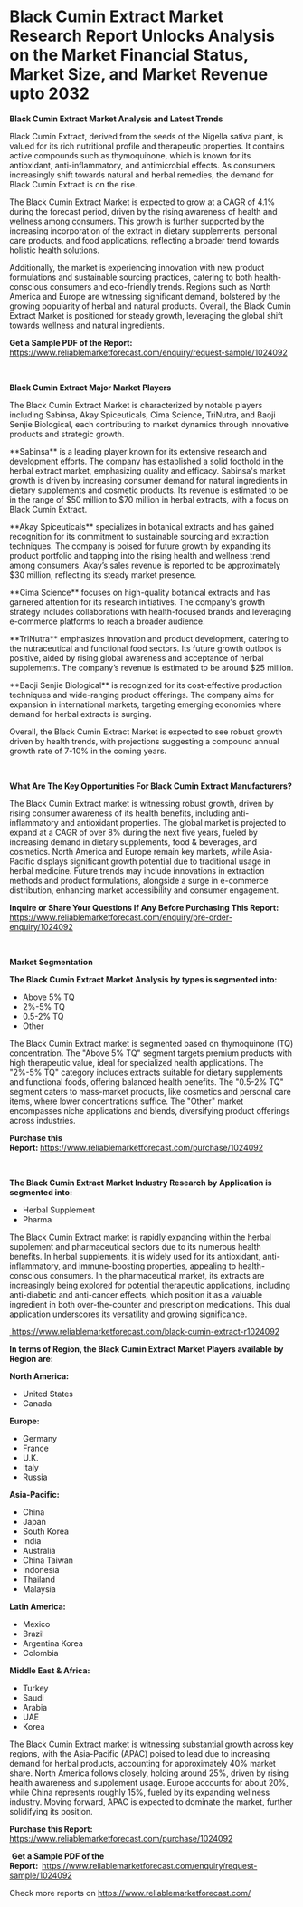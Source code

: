 <p><h1>Black Cumin Extract Market Research Report Unlocks Analysis on the Market Financial Status, Market Size, and Market Revenue upto 2032</h1></p><p><strong>Black Cumin Extract Market Analysis and Latest Trends</strong></p>
<p><p>Black Cumin Extract, derived from the seeds of the Nigella sativa plant, is valued for its rich nutritional profile and therapeutic properties. It contains active compounds such as thymoquinone, which is known for its antioxidant, anti-inflammatory, and antimicrobial effects. As consumers increasingly shift towards natural and herbal remedies, the demand for Black Cumin Extract is on the rise.</p><p>The Black Cumin Extract Market is expected to grow at a CAGR of 4.1% during the forecast period, driven by the rising awareness of health and wellness among consumers. This growth is further supported by the increasing incorporation of the extract in dietary supplements, personal care products, and food applications, reflecting a broader trend towards holistic health solutions. </p><p>Additionally, the market is experiencing innovation with new product formulations and sustainable sourcing practices, catering to both health-conscious consumers and eco-friendly trends. Regions such as North America and Europe are witnessing significant demand, bolstered by the growing popularity of herbal and natural products. Overall, the Black Cumin Extract Market is positioned for steady growth, leveraging the global shift towards wellness and natural ingredients.</p></p>
<p><strong>Get a Sample PDF of the Report:&nbsp;</strong> <a href="https://www.reliablemarketforecast.com/enquiry/request-sample/1024092?utm_campaign=3049&utm_medium=2&utm_source=Github&utm_content=ia&utm_term=06032025&utm_id=black-cumin-extract">https://www.reliablemarketforecast.com/enquiry/request-sample/1024092</a></p>
<p>&nbsp;</p>
<p><strong>Black Cumin Extract Major Market Players</strong></p>
<p><p>The Black Cumin Extract Market is characterized by notable players including Sabinsa, Akay Spiceuticals, Cima Science, TriNutra, and Baoji Senjie Biological, each contributing to market dynamics through innovative products and strategic growth.</p><p>**Sabinsa** is a leading player known for its extensive research and development efforts. The company has established a solid foothold in the herbal extract market, emphasizing quality and efficacy. Sabinsa's market growth is driven by increasing consumer demand for natural ingredients in dietary supplements and cosmetic products. Its revenue is estimated to be in the range of $50 million to $70 million in herbal extracts, with a focus on Black Cumin Extract. </p><p>**Akay Spiceuticals** specializes in botanical extracts and has gained recognition for its commitment to sustainable sourcing and extraction techniques. The company is poised for future growth by expanding its product portfolio and tapping into the rising health and wellness trend among consumers. Akay’s sales revenue is reported to be approximately $30 million, reflecting its steady market presence.</p><p>**Cima Science** focuses on high-quality botanical extracts and has garnered attention for its research initiatives. The company's growth strategy includes collaborations with health-focused brands and leveraging e-commerce platforms to reach a broader audience.</p><p>**TriNutra** emphasizes innovation and product development, catering to the nutraceutical and functional food sectors. Its future growth outlook is positive, aided by rising global awareness and acceptance of herbal supplements. The company’s revenue is estimated to be around $25 million.</p><p>**Baoji Senjie Biological** is recognized for its cost-effective production techniques and wide-ranging product offerings. The company aims for expansion in international markets, targeting emerging economies where demand for herbal extracts is surging.</p><p>Overall, the Black Cumin Extract Market is expected to see robust growth driven by health trends, with projections suggesting a compound annual growth rate of 7-10% in the coming years.</p></p>
<p>&nbsp;</p>
<p><strong>What Are The Key Opportunities For Black Cumin Extract Manufacturers?</strong></p>
<p><p>The Black Cumin Extract market is witnessing robust growth, driven by rising consumer awareness of its health benefits, including anti-inflammatory and antioxidant properties. The global market is projected to expand at a CAGR of over 8% during the next five years, fueled by increasing demand in dietary supplements, food & beverages, and cosmetics. North America and Europe remain key markets, while Asia-Pacific displays significant growth potential due to traditional usage in herbal medicine. Future trends may include innovations in extraction methods and product formulations, alongside a surge in e-commerce distribution, enhancing market accessibility and consumer engagement.</p></p>
<p><strong>Inquire or Share Your Questions If Any Before Purchasing This Report:</strong> <a href="https://www.reliablemarketforecast.com/enquiry/pre-order-enquiry/1024092?utm_campaign=3049&utm_medium=2&utm_source=Github&utm_content=ia&utm_term=06032025&utm_id=black-cumin-extract">https://www.reliablemarketforecast.com/enquiry/pre-order-enquiry/1024092</a></p>
<p>&nbsp;</p>
<p><strong>Market Segmentation</strong></p>
<p><strong>The Black Cumin Extract Market Analysis by types is segmented into:</strong></p>
<p><ul><li>Above 5% TQ</li><li>2%-5% TQ</li><li>0.5-2% TQ</li><li>Other</li></ul></p>
<p><p>The Black Cumin Extract market is segmented based on thymoquinone (TQ) concentration. The "Above 5% TQ" segment targets premium products with high therapeutic value, ideal for specialized health applications. The "2%-5% TQ" category includes extracts suitable for dietary supplements and functional foods, offering balanced health benefits. The "0.5-2% TQ" segment caters to mass-market products, like cosmetics and personal care items, where lower concentrations suffice. The "Other" market encompasses niche applications and blends, diversifying product offerings across industries.</p></p>
<p><strong>Purchase this Report:&nbsp;</strong><a href="https://www.reliablemarketforecast.com/purchase/1024092?utm_campaign=3049&utm_medium=2&utm_source=Github&utm_content=ia&utm_term=06032025&utm_id=black-cumin-extract">https://www.reliablemarketforecast.com/purchase/1024092</a></p>
<p>&nbsp;</p>
<p><strong>The Black Cumin Extract Market Industry Research by Application is segmented into:</strong></p>
<p><ul><li>Herbal Supplement</li><li>Pharma</li></ul></p>
<p><p>The Black Cumin Extract market is rapidly expanding within the herbal supplement and pharmaceutical sectors due to its numerous health benefits. In herbal supplements, it is widely used for its antioxidant, anti-inflammatory, and immune-boosting properties, appealing to health-conscious consumers. In the pharmaceutical market, its extracts are increasingly being explored for potential therapeutic applications, including anti-diabetic and anti-cancer effects, which position it as a valuable ingredient in both over-the-counter and prescription medications. This dual application underscores its versatility and growing significance.</p></p>
<p><a href="https://www.reliablemarketforecast.com/black-cumin-extract-r1024092?utm_campaign=3049&utm_medium=2&utm_source=Github&utm_content=ia&utm_term=06032025&utm_id=black-cumin-extract">&nbsp;https://www.reliablemarketforecast.com/black-cumin-extract-r1024092</a></p>
<p><strong>In terms of Region, the Black Cumin Extract Market Players available by Region are:</strong></p>
<p>
    <p> <strong> North America: </strong>
        <ul>
            <li>United States</li>
            <li>Canada</li>
        </ul>
        </p> 
    <p> <strong> Europe: </strong>
        <ul>
            <li>Germany</li>
            <li>France</li>
            <li>U.K.</li>
            <li>Italy</li>
            <li>Russia</li>
        </ul>
        </p> 
    <p> <strong> Asia-Pacific: </strong>
        <ul>
            <li>China</li>
            <li>Japan</li>
            <li>South Korea</li>
            <li>India</li>
            <li>Australia</li>
            <li>China Taiwan</li>
            <li>Indonesia</li>
            <li>Thailand</li>
            <li>Malaysia</li>
        </ul>
        </p> 
    <p> <strong> Latin America: </strong>
        <ul>
            <li>Mexico</li>
            <li>Brazil</li>
            <li>Argentina Korea</li>
            <li>Colombia</li>
        </ul>
        </p> 
    <p> <strong> Middle East & Africa: </strong>
        <ul>
            <li>Turkey</li>
            <li>Saudi</li>
            <li>Arabia</li>
            <li>UAE</li>
            <li>Korea</li>
        </ul>
    </p>
    </p>
<p><p>The Black Cumin Extract market is witnessing substantial growth across key regions, with the Asia-Pacific (APAC) poised to lead due to increasing demand for herbal products, accounting for approximately 40% market share. North America follows closely, holding around 25%, driven by rising health awareness and supplement usage. Europe accounts for about 20%, while China represents roughly 15%, fueled by its expanding wellness industry. Moving forward, APAC is expected to dominate the market, further solidifying its position.</p></p>
<p><strong>Purchase this Report: </strong><a href="https://www.reliablemarketforecast.com/purchase/1024092?utm_campaign=3049&utm_medium=2&utm_source=Github&utm_content=ia&utm_term=06032025&utm_id=black-cumin-extract">https://www.reliablemarketforecast.com/purchase/1024092</a></p>
<p>&nbsp;<strong>Get a Sample PDF of the Report:&nbsp;&nbsp;</strong><a href="https://www.reliablemarketforecast.com/enquiry/request-sample/1024092?utm_campaign=3049&utm_medium=2&utm_source=Github&utm_content=ia&utm_term=06032025&utm_id=black-cumin-extract">https://www.reliablemarketforecast.com/enquiry/request-sample/1024092</a></p>
<p><strong></strong></p>
<p>Check more reports on <a href="https://www.reliablemarketforecast.com/?utm_campaign=3049&utm_medium=2&utm_source=Github&utm_content=ia&utm_term=06032025&utm_id=black-cumin-extract">https://www.reliablemarketforecast.com/</a></p>